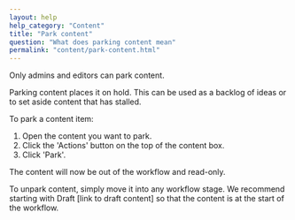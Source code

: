 ```yaml
---
layout: help
help_category: "Content"
title: "Park content"
question: "What does parking content mean"
permalink: "content/park-content.html"
---
```


Only admins and editors can park content.

Parking content places it on hold. This can be used as a backlog of
ideas or to set aside content that has stalled.

To park a content item:

1.  Open the content you want to park.
2.  Click the \'Actions\' button on the top of the content box.
3.  Click \'Park\'.

The content will now be out of the workflow and read-only.

To unpark content, simply move it into any workflow stage. We recommend
starting with Draft \[link to draft content\] so that the content is at
the start of the workflow.